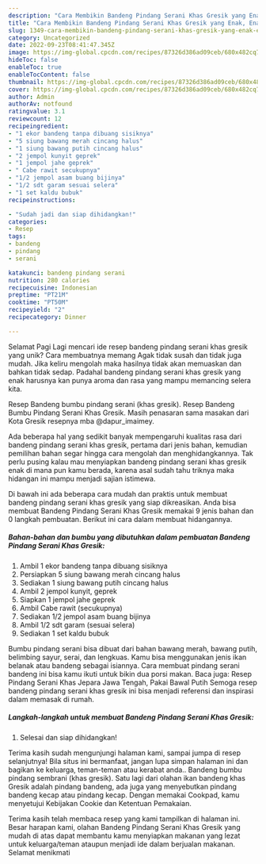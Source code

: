 ```yaml
---
description: "Cara Membikin Bandeng Pindang Serani Khas Gresik yang Enak, Enak"
title: "Cara Membikin Bandeng Pindang Serani Khas Gresik yang Enak, Enak"
slug: 1349-cara-membikin-bandeng-pindang-serani-khas-gresik-yang-enak-enak
category: Uncategorized
date: 2022-09-23T08:41:47.345Z
image: https://img-global.cpcdn.com/recipes/87326d386ad09ceb/680x482cq70/bandeng-pindang-serani-khas-gresik-foto-resep-utama.jpg
hideToc: false
enableToc: true
enableTocContent: false
thumbnail: https://img-global.cpcdn.com/recipes/87326d386ad09ceb/680x482cq70/bandeng-pindang-serani-khas-gresik-foto-resep-utama.jpg
cover: https://img-global.cpcdn.com/recipes/87326d386ad09ceb/680x482cq70/bandeng-pindang-serani-khas-gresik-foto-resep-utama.jpg
author: Admin
authorAv: notfound
ratingvalue: 3.1
reviewcount: 12
recipeingredient:
- "1 ekor bandeng tanpa dibuang sisiknya"
- "5 siung bawang merah cincang halus"
- "1 siung bawang putih cincang halus"
- "2 jempol kunyit geprek"
- "1 jempol jahe geprek"
- " Cabe rawit secukupnya"
- "1/2 jempol asam buang bijinya"
- "1/2 sdt garam sesuai selera"
- "1 set kaldu bubuk"
recipeinstructions:

- "Sudah jadi dan siap dihidangkan!"
categories:
- Resep
tags:
- bandeng
- pindang
- serani

katakunci: bandeng pindang serani 
nutrition: 280 calories
recipecuisine: Indonesian
preptime: "PT21M"
cooktime: "PT50M"
recipeyield: "2"
recipecategory: Dinner

---
```



Selamat Pagi Lagi mencari ide resep bandeng pindang serani khas gresik yang unik? Cara membuatnya memang Agak tidak susah dan tidak juga mudah. Jika keliru mengolah maka hasilnya tidak akan memuaskan dan bahkan tidak sedap. Padahal bandeng pindang serani khas gresik yang enak harusnya kan punya aroma dan rasa yang mampu memancing selera kita.


Resep Bandeng bumbu pindang serani (khas gresik). Resep Bandeng Bumbu Pindang Serani Khas Gresik. Masih penasaran sama masakan dari Kota Gresik resepnya mba @dapur_imaimey.

Ada beberapa hal yang sedikit banyak mempengaruhi kualitas rasa dari bandeng pindang serani khas gresik, pertama dari jenis bahan, kemudian pemilihan bahan segar hingga cara mengolah dan menghidangkannya. Tak perlu pusing kalau mau menyiapkan bandeng pindang serani khas gresik enak di mana pun kamu berada, karena asal sudah tahu triknya maka hidangan ini mampu menjadi sajian istimewa.


Di bawah ini ada beberapa cara mudah dan praktis untuk membuat bandeng pindang serani khas gresik yang siap dikreasikan. Anda bisa membuat Bandeng Pindang Serani Khas Gresik memakai 9 jenis bahan dan 0 langkah pembuatan. Berikut ini cara dalam membuat hidangannya.

<!--inarticleads1-->

##### Bahan-bahan dan bumbu yang dibutuhkan dalam pembuatan Bandeng Pindang Serani Khas Gresik:

1. Ambil 1 ekor bandeng tanpa dibuang sisiknya
1. Persiapkan 5 siung bawang merah cincang halus
1. Sediakan 1 siung bawang putih cincang halus
1. Ambil 2 jempol kunyit, geprek
1. Siapkan 1 jempol jahe geprek
1. Ambil  Cabe rawit (secukupnya)
1. Sediakan 1/2 jempol asam buang bijinya
1. Ambil 1/2 sdt garam (sesuai selera)
1. Sediakan 1 set kaldu bubuk


Bumbu pindang serani bisa dibuat dari bahan bawang merah, bawang putih, belimbing sayur, serai, dan lengkuas. Kamu bisa menggunakan jenis ikan belanak atau bandeng sebagai isiannya. Cara membuat pindang serani bandeng ini bisa kamu ikuti untuk bikin dua porsi makan. Baca juga: Resep Pindang Serani Khas Jepara Jawa Tengah, Pakai Bawal Putih Semoga resep bandeng pindang serani khas gresik ini bisa menjadi referensi dan inspirasi dalam memasak di rumah. 

<!--inarticleads2-->

##### Langkah-langkah untuk membuat Bandeng Pindang Serani Khas Gresik:


1. Selesai dan siap dihidangkan!

Terima kasih sudah mengunjungi halaman kami, sampai jumpa di resep selanjutnya! Bila situs ini bermanfaat, jangan lupa simpan halaman ini dan bagikan ke keluarga, teman-teman atau kerabat anda.. Bandeng bumbu pindang sembrani (khas gresik). Satu lagi dari olahan ikan bandeng khas Gresik adalah pindang bandeng, ada juga yang menyebutkan pindang bandeng kecap atau pindang kecap. Dengan memakai Cookpad, kamu menyetujui Kebijakan Cookie dan Ketentuan Pemakaian. 

Terima kasih telah membaca resep yang kami tampilkan di halaman ini. Besar harapan kami, olahan Bandeng Pindang Serani Khas Gresik yang mudah di atas dapat membantu kamu menyiapkan makanan yang lezat untuk keluarga/teman ataupun menjadi ide dalam berjualan makanan. Selamat menikmati
